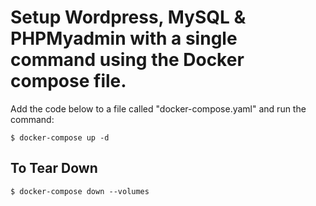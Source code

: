 # Setup Wordpress, MySQL & PHPMyadmin with a single command using the Docker compose file.

Add the code below to a file called "docker-compose.yaml" and run the command:
```
$ docker-compose up -d
```

## To Tear Down
```
$ docker-compose down --volumes
```
